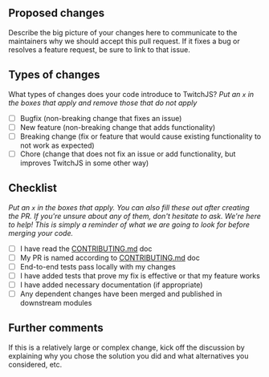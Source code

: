 ## Proposed changes

Describe the big picture of your changes here to communicate to the maintainers
why we should accept this pull request. If it fixes a bug or resolves a feature
request, be sure to link to that issue.

## Types of changes

What types of changes does your code introduce to TwitchJS? _Put an `x` in the
boxes that apply and remove those that do not apply_

- [ ] Bugfix (non-breaking change that fixes an issue)
- [ ] New feature (non-breaking change that adds functionality)
- [ ] Breaking change (fix or feature that would cause existing functionality to
      not work as expected)
- [ ] Chore (change that does not fix an issue or add functionality, but
      improves TwitchJS in some other way)

## Checklist

_Put an `x` in the boxes that apply. You can also fill these out after creating
the PR. If you're unsure about any of them, don't hesitate to ask. We're here to
help! This is simply a reminder of what we are going to look for before merging
your code._

- [ ] I have read the
      [CONTRIBUTING.md](https://github.com/twitch-js/twitch-js/blob/master/CONTRIBUTING.md)
      doc
- [ ] My PR is named according to
      [CONTRIBUTING.md](https://github.com/twitch-js/twitch-js/blob/master/CONTRIBUTING.md)
      doc
- [ ] End-to-end tests pass locally with my changes
- [ ] I have added tests that prove my fix is effective or that my feature works
- [ ] I have added necessary documentation (if appropriate)
- [ ] Any dependent changes have been merged and published in downstream modules

## Further comments

If this is a relatively large or complex change, kick off the discussion by
explaining why you chose the solution you did and what alternatives you
considered, etc.
